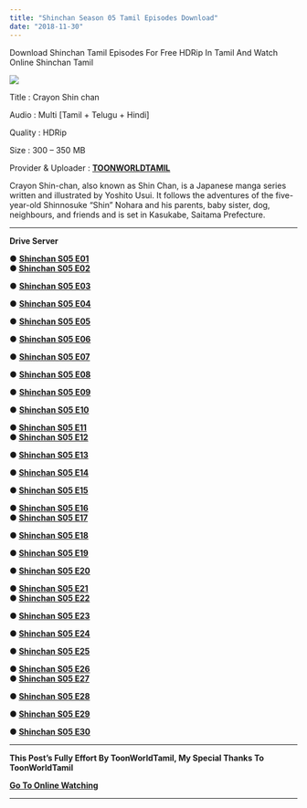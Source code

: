 ```yaml
---
title: "Shinchan Season 05 Tamil Episodes Download"
date: "2018-11-30"
---
```


Download Shinchan Tamil Episodes For Free HDRip In Tamil And Watch Online Shinchan Tamil

[![](https://4.bp.blogspot.com/-4n_OGjln0ZE/W_8273gm0QI/AAAAAAAABDk/P3V_Uw8tt74ewIciNuTfDPb7FkWTSlWowCLcBGAs/s400/Shin{9560a35704a61d56b1c5bb169ad4626925aff5012047a8ffb6d720526964f1e1}2BTk{9560a35704a61d56b1c5bb169ad4626925aff5012047a8ffb6d720526964f1e1}2BS05.jpg)](https://4.bp.blogspot.com/-4n_OGjln0ZE/W_8273gm0QI/AAAAAAAABDk/P3V_Uw8tt74ewIciNuTfDPb7FkWTSlWowCLcBGAs/s1600/Shin{9560a35704a61d56b1c5bb169ad4626925aff5012047a8ffb6d720526964f1e1}2BTk{9560a35704a61d56b1c5bb169ad4626925aff5012047a8ffb6d720526964f1e1}2BS05.jpg)

Title : Crayon Shin chan

Audio : Multi \[Tamil + Telugu + Hindi\]

Quality : HDRip

Size : 300 – 350 MB

Provider & Uploader : **[TOONWORLDTAMIL](https://toonworldtamil.blogspot.com/)**

Crayon Shin-chan, also known as Shin Chan, is a Japanese manga series written and illustrated by Yoshito Usui. It follows the adventures of the five-year-old Shinnosuke “Shin” Nohara and his parents, baby sister, dog, neighbours, and friends and is set in Kasukabe, Saitama Prefecture.

* * *

**Drive Server**

**●** **[Shinchan S05 E01](https://clk.icu/ZsaM)**  
**● [Shinchan S05 E02](https://clk.icu/QoSyLEaf)**

**●** **[Shinchan S05 E03](https://clk.icu/jGqo)**

**●** **[Shinchan S05 E04](https://clk.icu/UadVyOU)**

**●** **[Shinchan S05 E05](https://clk.icu/S3rXjHt)**

**●** **[Shinchan S05 E06](https://clk.icu/atwce)**

**●** **[Shinchan S05 E07](https://clk.icu/X8cap5z)**

**●** **[Shinchan S05 E08](https://clk.icu/yrmfsoU)**

**●** **[Shinchan S05 E09](https://clk.icu/QueBwa)**

**●** **[Shinchan S05 E10](https://clk.icu/bzAtc8Sa)**

**● [Shinchan S05 E11](https://clk.icu/GAFmVaU)**  
**● [Shinchan S05 E12](https://clk.icu/jb57f3)**

**● [Shinchan S05 E13](https://clk.icu/nFpG)**

**● [Shinchan S05 E14](https://clk.icu/BmvJa)**

**● [Shinchan S05 E15](https://clk.icu/13Qu)**

**● [Shinchan S05 E16](https://clk.icu/cTNJzJ7)**  
**● [Shinchan S05 E17](https://clk.icu/CSIrKII)**

**● [Shinchan S05 E18](https://clk.icu/TWQ2gHO)**

**● [Shinchan S05 E19](https://clk.icu/9CDYkv5)**

**● [Shinchan S05 E20](https://clk.icu/qOHen)**

**● [Shinchan S05 E21](https://clk.icu/wBfml)**  
**● [Shinchan S05 E22](https://clk.icu/gpqlCUR)**

**● [Shinchan S05 E23](https://clk.icu/kY9s)**

**● [Shinchan S05 E24](https://clk.icu/JAjsAcm)**

**● [Shinchan S05 E25](https://clk.icu/T91Q)**

**● [Shinchan S05 E26](https://clk.icu/NqNAlTqN)**  
**● [Shinchan S05 E27](https://clk.icu/UkPWR9uo)**

**● [Shinchan S05 E28](https://clk.icu/mBwV)**

**● [Shinchan S05 E29](https://clk.icu/E5BEvH4G)**

**● [Shinchan S05 E30](https://clk.icu/3dGPyZ)**

* * *

**This Post’s Fully Effort By ToonWorldTamil, My Special Thanks To ToonWorldTamil**

**[Go To Online Watching](https://toonworldtamil.blogspot.com/2018/11/shinchan-season-5-episodes-in-tamil.html?m=0)**

* * *
